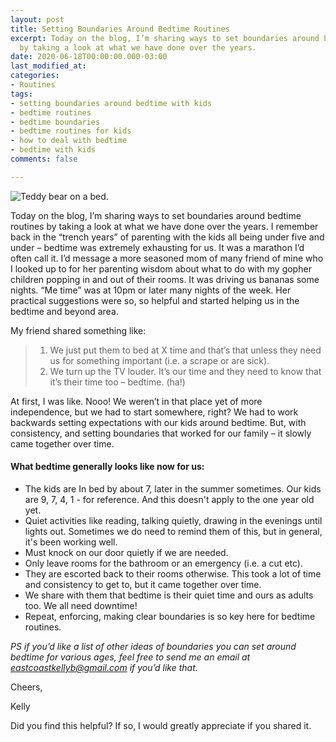 ```yaml
---
layout: post
title: Setting Boundaries Around Bedtime Routines
excerpt: Today on the blog, I’m sharing ways to set boundaries around bedtime routines
  by taking a look at what we have done over the years.
date: 2020-06-18T00:00:00.000-03:00
last_modified_at: 
categories:
- Routines
tags:
- setting boundaries around bedtime with kids
- bedtime routines
- bedtime boundaries
- bedtime routines for kids
- how to deal with bedtime
- bedtime with kids
comments: false

---
```

![Teddy bear on a bed.](/assets/img/20200617_214402_0000.png "bedtimeimage")

Today on the blog, I’m sharing ways to set boundaries around bedtime routines by taking a look at what we have done over the years. I remember back in the “trench years” of parenting with the kids all being under five and under – bedtime was extremely exhausting for us. It was a marathon I’d often call it. I’d message a more seasoned mom of many friend of mine who I looked up to for her parenting wisdom about what to do with my gopher children popping in and out of their rooms. It was driving us bananas some nights. “Me time” was at 10pm or later many nights of the week. Her practical suggestions were so, so helpful and started helping us in the bedtime and beyond area. 

My friend shared something like:

> 1. We just put them to bed at X time and that’s that unless they need us for something important (i.e. a scrape or are sick).
> 2. We turn up the TV louder. It’s our time and they need to know that it’s their time too – bedtime. (ha!)

At first, I was like. Nooo! We weren’t in that place yet of more independence, but we had to start somewhere, right? We had to work backwards setting expectations with our kids around bedtime. But, with consistency, and setting boundaries that worked for our family – it slowly came together over time.

#### What bedtime generally looks like now for us:

* The kids are In bed by about 7, later in the summer sometimes. Our kids are 9, 7, 4, 1 - for reference. And this doesn't apply to the one year old yet.
* Quiet activities like reading, talking quietly, drawing in the evenings until lights out. Sometimes we do need to remind them of this, but in general, it's been working well.
* Must knock on our door quietly if we are needed.
* Only leave rooms for the bathroom or an emergency (i.e. a cut etc).
* They are escorted back to their rooms otherwise. This took a lot of time and consistency to get to, but it came together over time.
* We share with them that bedtime is their quiet time and ours as adults too. We all need downtime!
* Repeat, enforcing, making clear boundaries is so key here for bedtime routines.

  
_PS if you’d like a list of other ideas of boundaries you can set around bedtime for various ages, feel free to send me an email at_ [_eastcoastkellyb@gmail.com_](mailto:eastcoastkellyb@gmail.com) _if you’d like that._

Cheers,

Kelly

Did you find this helpful? If so, I would greatly appreciate if you shared it.